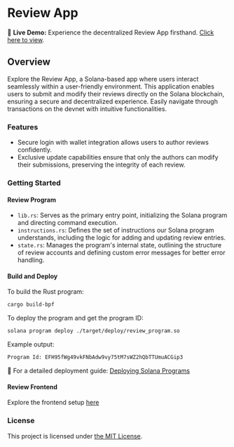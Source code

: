 <!-- markdownlint-disable -->

# Review App

🍿 **Live Demo:** Experience the decentralized Review App firsthand. [Click here to view](https://review-frontend-nine.vercel.app/).

## Overview

Explore the Review App, a Solana-based app where users interact seamlessly within a user-friendly environment. This application enables users to submit and modify their reviews directly on the Solana blockchain, ensuring a secure and decentralized experience. Easily navigate through transactions on the devnet with intuitive functionalities.

### Features

- Secure login with wallet integration allows users to author reviews confidently.
- Exclusive update capabilities ensure that only the authors can modify their submissions, preserving the integrity of each review.

### Getting Started

#### Review Program

- `lib.rs`: Serves as the primary entry point, initializing the Solana program and directing command execution.
- `instructions.rs`: Defines the set of instructions our Solana program understands, including the logic for adding and updating review entries.
- `state.rs`: Manages the program's internal state, outlining the structure of review accounts and defining custom error messages for better error handling.

#### Build and Deploy

To build the Rust program:

```sh
cargo build-bpf
```

To deploy the program and get the program ID:

```sh
solana program deploy ./target/deploy/review_program.so
```

Example output:

```sh
Program Id: EFH95fWg49vkFNbAdw9vy75tM7sWZ2hQbTTUmuACGip3
```

🔗 For a detailed deployment guide: [Deploying Solana Programs](https://docs.solanalabs.com/cli/examples/deploy-a-program#how-to-deploy-a-program)

#### Review Frontend

Explore the frontend setup [here](review-frontend/README.md)

### License

This project is licensed under [the MIT License](LICENSE).
